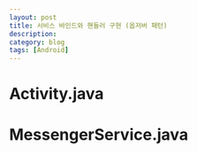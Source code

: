 ```yaml
---
layout: post
title: 서비스 바인드와 핸들러 구현 (옵저버 패턴)
description:
category: blog
tags: [Android]
---
```


# Activity.java

<script src="https://gist.github.com/jkpark/938cc27168d28bdc5bc17e9230d780d3.js"></script>

# MessengerService.java

<script src="https://gist.github.com/jkpark/4e9d1a9489113dba7970c07d3b1ab7a1.js"></script>
